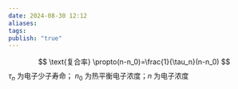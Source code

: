 ```yaml
---
date: 2024-08-30 12:12
aliases: 
tags: 
publish: "true"
---
```

$$
\text{复合率} \propto(n-n_0)=\frac{1}{\tau_n}(n-n_0)
$$
$\tau_{n}$ 为电子少子寿命； $n_{0}$ 为热平衡电子浓度；$n$ 为电子浓度
